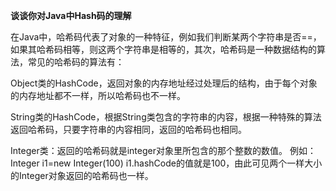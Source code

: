 **谈谈你对Java中Hash码的理解**

在Java中，哈希码代表了对象的一种特征，例如我们判断某两个字符串是否==，如果其哈希码相等，则这两个字符串是相等的，其次，哈希码是一种数据结构的算法，常见的哈希码的算法有：

Object类的HashCode，返回对象的内存地址经过处理后的结构，由于每个对象的内存地址都不一样，所以哈希码也不一样。

String类的HashCode，根据String类包含的字符串的内容，根据一种特殊的算法返回哈希码，只要字符串的内容相同，返回的哈希码也相同。

Integer类：返回的哈希码就是integer对象里所包含的那个整数的数值。
例如：Integer i1=new Integer(100) i1.hashCode的值就是100，由此可见两个一样大小的Integer对象返回的哈希码也一样。